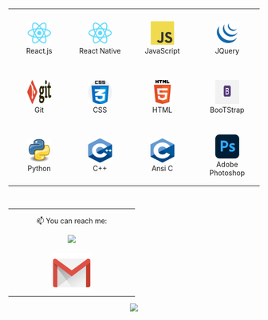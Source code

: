 


<table align= "center">
    <tr>
       <td align="center" width="140" height="112.43">
            <img src="./react-original.svg" width="48" height="48" alt="React.js" />
            </a>
        <br>React.js
      </td>
        <td align="center"  width="140" height="112.43">
            <img src="./react-original.svg" width="48" height="48" alt="React Native" />
            </a>
            <br>React Native
      </td>
        <td align="center"  width="140" height="112.43">
            <img src="./javascript-original.svg" width="48" height="48" alt="JavaScript" />
            </a>
            <br>JavaScript
      </td>
         <td align="center"  width="140" height="112.43">
            <img src="jquery.png" width="48" height="48" alt="TypeScript" />
            </a>
            <br>JQuery
      </td>
    <tr>
       <td align="center" width="140" height="112.43">
            <img src="./git.svg" width="48" height="48" alt="Git" />
            </a>
            <br>Git
      </td>
        <td align="center"  width="140" height="112.43">
        <img src="CSS.png" width="48" height="48" alt="Next.js" />
        </a>
        <br>CSS
      </td>
      </br>
    <td align="center"  width="140" height="112.43">
        <img src="HTML.png" width="48" height="48" alt="Firebase" />
        </a>
        <br>HTML
      </td>
     <td align="center"  width="140" height="112.43">
        <img src="Bootstrap.png" width="48" height="48" alt="TypeScript" />
      </a>
      <br>BooTStrap
    </td>
</tr>
    <tr>
        <td align="center"  width="140" height="112.43">
            <img src="python.png" width="48" height="48" alt="TypeScript" />
             </a>
            <br>Python
        </td>
        <td align="center"  width="140" height="112.43">
            <img src="ISO_C++_Logo.svg.png" width="48" height="48" alt="FStyled-components" />
            </a>
            <br>C++
        </td>
       <td align="center"  width="140" height="112.43">
            <img src="C.png" width="48" height="48" alt="TypeScript" />
            </a>
            <br>Ansi C
            </td>
       <td align="center"  width="140" height="112.43">
            <img src="Adobe_Photoshop_CC_icon.svg.png" width="48" height="48" alt="TypeScript" />
            </a>
            <br>Adobe Photoshop
        </td>  
    </tr>
</table>
  </br>
<table align= "center">
    <td align="center"  width="240" height="112.43">
     <p  style="margin-top:12px">
    📫 You can reach me:
       </P
    </br>
    <a href="https://www.linkedin.com/in/jayadip-sahoo-166165228"><img src="https://cdn2.iconfinder.com/data/icons/social-media-2285/512/1_Linkedin_unofficial_colored_svg-128.png" width="80">
    </br>
    </br>
    <a href="mailto:jayadip360@gmail.com"><img src="./gmail.png" width="80"></a>
 </td>
  </table>
  <p align="center">
<img height="137px" src="https://github-readme-stats.vercel.app/api?username=JayadipSahoo&hide_border=true&hide_title=true&include_all_commits=true&count_private=true&show_icons=true&title_color=7A7ADB&icon_color=2234AE&text_color=D3D3D3&bg_color=0,000000,130F40"/>
  </p>
  
  
